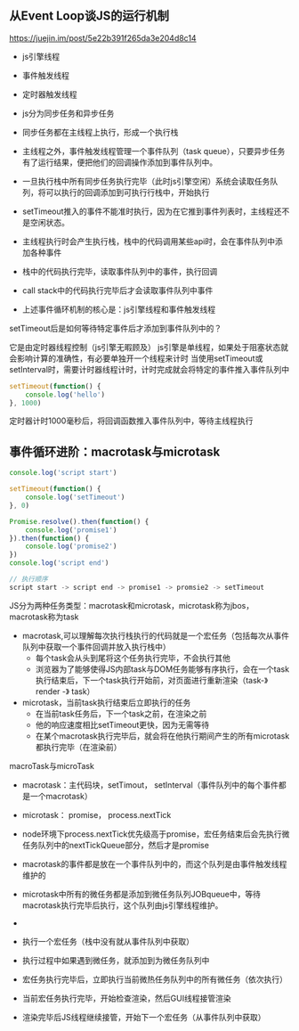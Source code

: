 ## 从Event Loop谈JS的运行机制
https://juejin.im/post/5e22b391f265da3e204d8c14
- js引擎线程
- 事件触发线程
- 定时器触发线程

- js分为同步任务和异步任务
- 同步任务都在主线程上执行，形成一个执行栈
- 主线程之外，事件触发线程管理一个事件队列（task queue），只要异步任务有了运行结果，便把他们的回调操作添加到事件队列中。
- 一旦执行栈中所有同步任务执行完毕（此时js引擎空闲）系统会读取任务队列，将可以执行的回调添加到可执行行栈中，开始执行
- setTimeout推入的事件不能准时执行，因为在它推到事件列表时，主线程还不是空闲状态。
- 主线程执行时会产生执行栈，栈中的代码调用某些api时，会在事件队列中添加各种事件
- 栈中的代码执行完毕，读取事件队列中的事件，执行回调
- call stack中的代码执行完毕后才会读取事件队列中事件
- 上述事件循环机制的核心是：js引擎线程和事件触发线程

setTimeout后是如何等待特定事件后才添加到事件队列中的？

它是由定时器线程控制（js引擎无暇顾及）
js引擎是单线程，如果处于阻塞状态就会影响计算的准确性，有必要单独开一个线程来计时
当使用setTimeout或setInterval时，需要计时器线程计时，计时完成就会将特定的事件推入事件队列中

```js
setTimeout(function() {
    console.log('hello')
}, 1000)
```
定时器计时1000毫秒后，将回调函数推入事件队列中，等待主线程执行

## 事件循环进阶：macrotask与microtask

```js
console.log('script start')

setTimeout(function() {
    console.log('setTimeout')
}, 0)

Promise.resolve().then(function() {
    console.log('promise1')
}).then(function() {
    console.log('promise2')
})
console.log('script end')

// 执行顺序
script start -> script end -> promise1 -> promsie2 -> setTimeout

```
JS分为两种任务类型：macrotask和microtask，microtask称为jbos，macrotask称为task

- macrotask,可以理解每次执行栈执行的代码就是一个宏任务（包括每次从事件队列中获取一个事件回调并放入执行栈中）
   - 每个task会从头到尾将这个任务执行完毕，不会执行其他
   - 浏览器为了能够使得JS内部task与DOM任务能够有序执行，会在一个task执行结束后，下一个task执行开始前，对页面进行重新渲染（task-》render -》 task）
- microtask，当前task执行结束后立即执行的任务
    - 在当前task任务后，下一个task之前，在渲染之前
    - 他的响应速度相比setTimeout更快，因为无需等待
    - 在某个macrotask执行完毕后，就会将在他执行期间产生的所有microtask都执行完毕（在渲染前）

macroTask与microTask

- macrotask：主代码块，setTimout， setInterval（事件队列中的每个事件都是一个macrotask）
- microtask： promise， process.nextTick
- node环境下process.nextTick优先级高于promise，宏任务结束后会先执行微任务队列中的nextTickQueue部分，然后才是promise
- macrotask的事件都是放在一个事件队列中的，而这个队列是由事件触发线程维护的
- microtask中所有的微任务都是添加到微任务队列JOBqueue中，等待macrotask执行完毕后执行，这个队列由js引擎线程维护。
- 

- 执行一个宏任务（栈中没有就从事件队列中获取）
- 执行过程中如果遇到微任务，就添加到为微任务队列中
- 宏任务执行完毕后，立即执行当前微热任务队列中的所有微任务（依次执行）
- 当前宏任务执行完毕，开始检查渲染，然后GUI线程接管渲染
- 渲染完毕后JS线程继续接管，开始下一个宏任务（从事件队列中获取）
